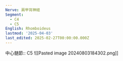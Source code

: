 ```yaml
---
Nerve: 肩甲背神経
Segment:
  - C4
  - C5
English: Rhomboideus
lastmod: '2025-04-03'
last_edited: 2025-02-27T00:00:00.000Z
---
```


中心髄節:: C5
![[Pasted image 20240803184302.png]]

